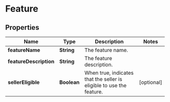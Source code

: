 
# Feature

## Properties
Name | Type | Description | Notes
------------ | ------------- | ------------- | -------------
**featureName** | **String** | The feature name. | 
**featureDescription** | **String** | The feature description. | 
**sellerEligible** | **Boolean** | When true, indicates that the seller is eligible to use the feature. |  [optional]



